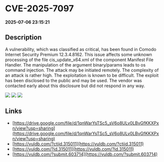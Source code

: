 # CVE-2025-7097

**2025-07-06 23:15:21**

## Description
A vulnerability, which was classified as critical, has been found in Comodo Internet Security Premium 12.3.4.8162. This issue affects some unknown processing of the file cis_update_x64.xml of the component Manifest File Handler. The manipulation of the argument binary/params leads to os command injection. The attack may be initiated remotely. The complexity of an attack is rather high. The exploitation is known to be difficult. The exploit has been disclosed to the public and may be used. The vendor was contacted early about this disclosure but did not respond in any way.

![](https://img.shields.io/static/v1?label=Score&message=8.2&color=red)
![](https://img.shields.io/static/v1?label=Severity&message=HIGH&color=red)
![](https://img.shields.io/static/v1?label=CWE&message=RCE&color=green)

## Links
- [https://drive.google.com/file/d/1qnWarYsTSc5_sV6o8ULv0LBvGfKKXPxn/view?usp=sharing](https://drive.google.com/file/d/1qnWarYsTSc5_sV6o8ULv0LBvGfKKXPxn/view?usp=sharing)
- [https://vuldb.com/?ctiid.315011](https://vuldb.com/?ctiid.315011)
- [https://vuldb.com/?id.315011](https://vuldb.com/?id.315011)
- [https://vuldb.com/?submit.603714](https://vuldb.com/?submit.603714)
